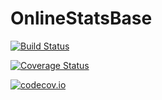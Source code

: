 # OnlineStatsBase

[![Build Status](https://travis-ci.org/joshday/OnlineStatsBase.jl.svg?branch=master)](https://travis-ci.org/joshday/OnlineStatsBase.jl)

[![Coverage Status](https://coveralls.io/repos/joshday/OnlineStatsBase.jl/badge.svg?branch=master&service=github)](https://coveralls.io/github/joshday/OnlineStatsBase.jl?branch=master)

[![codecov.io](http://codecov.io/github/joshday/OnlineStatsBase.jl/coverage.svg?branch=master)](http://codecov.io/github/joshday/OnlineStatsBase.jl?branch=master)
